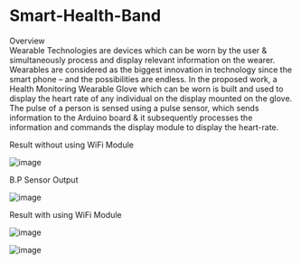 # Smart-Health-Band
Overview    
    Wearable Technologies are devices which can be worn by the user & simultaneously process and display relevant information on the wearer. Wearables are considered as the biggest innovation in technology since the smart phone – and the possibilities are endless.
		In the proposed work, a Health Monitoring Wearable Glove which can be worn is built and used to display the heart rate of any individual on the display mounted on the glove. The pulse of a person is sensed using a pulse sensor, which sends information to the Arduino board & it subsequently processes the information and commands the display module to display the heart-rate.

  
Result without using WiFi Module

![image](https://github.com/varun-1409/Smart-Health-Band/assets/84139574/83394f8d-1e71-4c58-8e2c-4980d548e8d4)


B.P Sensor Output

![image](https://github.com/varun-1409/Smart-Health-Band/assets/84139574/2992278f-f0aa-464e-8b92-c426d56a87f4)


Result with using WiFi Module

![image](https://github.com/varun-1409/Smart-Health-Band/assets/84139574/38f48bc7-aba2-4618-be99-3077060336f5)

![image](https://github.com/varun-1409/Smart-Health-Band/assets/84139574/daf59aa7-2f00-428f-93b9-92cc05cf0658)

